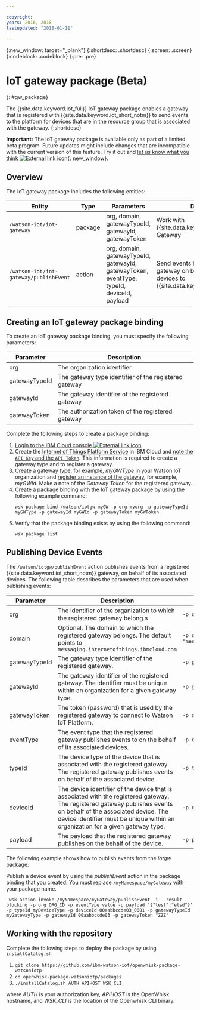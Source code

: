 ```yaml
---

copyright:
years: 2016, 2018
lastupdated: "2018-01-11"

---
```


{:new_window: target="\_blank"}
{:shortdesc: .shortdesc}
{:screen: .screen}
{:codeblock: .codeblock}
{:pre: .pre}

# IoT gateway package (Beta)
{: #gw_package}

The {{site.data.keyword.iot_full}} IoT gateway package enables a gateway that is registered with {{site.data.keyword.iot_short_notm}} to send events to the platform for devices that are in the resource group that is associated with the gateway. 
{:shortdesc}

**Important:** The IoT gateway package is available only as part of a limited beta program. Future updates might include changes that are incompatible with the current version of this feature. Try it out and [let us know what you think ![External link icon](../../../icons/launch-glyph.svg)](https://developer.ibm.com/answers/smart-spaces/17/internet-of-things.html){: new_window}.

## Overview

The IoT gateway package includes the following entities:

| Entity | Type | Parameters | Description |
| --- | --- | --- | --- |
| `/watson-iot/iot-gateway` | package | org, domain, gatewayTypeId, gatewayId, gatewayToken  | Work with {{site.data.keyword.iot_short_notm}} Gateway |
| `/watson-iot/iot-gateway/publishEvent` | action | org, domain, gatewayTypeId, gatewayId, gatewayToken, eventType, typeId, deviceId, payload | Send events from a registered gateway on behalf of its associated devices to {{site.data.keyword.iot_short_notm}}   |

## Creating an IoT gateway package binding
To create an IoT gateway package binding, you must specify the following parameters:

| Parameter |  Description |
| --- | ---  |
| org | The organization identifier |
| gatewayTypeId | The gateway type identifier of the registered gateway |
| gatewayId | The gateway identifier of the registered gateway |
| gatewayToken | The authorization token of the registered gateway |


Complete the following steps to create a package binding:  
1. [Login to the IBM Cloud console ![External link icon](../../../icons/launch-glyph.svg)](https://console.ng.bluemix.net/).
2. Create the [Internet of Things Platform Service](https://console.bluemix.net/docs/services/IoT/index.html) in IBM Cloud and [note the `API Key` and the `API Token`](https://console.bluemix.net/docs/services/IoT/platform_authorization.html#connecting-applications). This information is required to create a gateway type and to register a gateway.
3. [Create a gateway type](https://console.bluemix.net/docs/services/IoT/gateways/dashboard.html), for example, *myGWType* in your Watson IoT organization and [register an instance of the gateway](https://console.bluemix.net/docs/services/IoT/gateways/dashboard.html), for example, *myGWId*. Make a note of the *Gateway Token* for the registered gateway.
4. Create a package binding with the IoT gateway package by using the following example command:
   ```
   wsk package bind /watson/iotgw myGW -p org myorg -p gatewayTypeId myGWType -p gatewayId myGWId -p gatewayToken myGWToken
   ```
5. Verify that the package binding exists by using the following command:  
   ```
   wsk package list
   ```

## Publishing Device Events

The `/watson/iotgw/publishEvent` action publishes events from a registered {{site.data.keyword.iot_short_notm}} gateway, on behalf of its associated devices. The following table describes the parameters that are used when publishing events:  

Parameter |  Description | Example
------------- | ------------- | -------------
org | The identifier of the organization to which the registered gateway belong.s  | `-p org "uguhsp"`
domain | Optional. The domain to which the registered gateway belongs. The default points to `messaging.internetofthings.ibmcloud.com` | `-p domain "messaging.internetofthings.ibmcloud.com"`
gatewayTypeId | The gateway type identifier of the registered gateway. | `-p gatewayTypeId "myGatewayType"`
gatewayId | The gateway identifier of the registered gateway. The identifier must be unique within an organization for a given gateway type. | `-p gatewayId "00aabbccde03"`
gatewayToken | The token (password) that is used by the registered gateway to connect to Watson IoT Platform.  | `-p gatewayToken "ZZZ"`
eventType | The event type that the registered gateway publishes events to on the behalf of its associated devices. | `-p eventType "evt"`
typeId | The device type of the device that is associated with the registered gateway. The registered gateway publishes events on behalf of the associated device. | `-p typeId "myDeviceType"`
deviceId | The device identifier of the device that is associated with the registered gateway. The registered gateway publishes events on behalf of the associated device. The device identifier must be unique within an organization for a given gateway type. | `-p deviceId "00aabbccde03_0001"`
payload | The payload that the registered gateway publishes on the behalf of the device. | `-p payload "{'d':{'temp':38}}"`


The following example shows how to publish events from the *iotgw* package:

Publish a device event by using the *publishEvent* action in the package binding that you created. You must replace `/myNamespace/myGateway` with your package name.

 ```
  wsk action invoke /myNamespace/myGateway/publishEvent -i --result --blocking -p org ORG_ID -p eventType value -p payload '{"test":"etsd"}' -p typeId myDeviceType -p deviceId 00aabbccde03_0001 -p gatewayTypeId myGatewayType -p gatewayId 00aabbccde03 -p gatewayToken "ZZZ"
 ```

 ## Working with the repository

Complete the following steps to deploy the package by using `installCatalog.sh`
1. `git clone https://github.com/ibm-watson-iot/openwhisk-package-watsoniotp`
2. `cd openwhisk-package-watsoniotp/packages`
3. `./installCatalog.sh AUTH APIHOST WSK_CLI`

where *AUTH* is your authorization key, *APIHOST* is the OpenWhisk hostname, and *WSK_CLI* is the location of the Openwhisk CLI binary.
